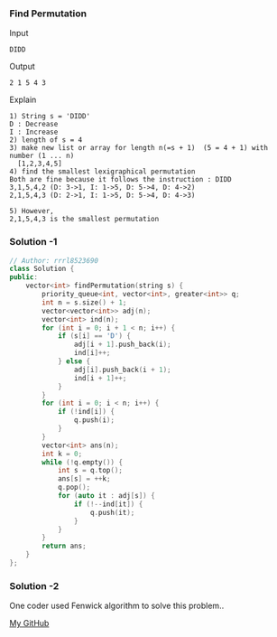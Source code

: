 
### Find Permutation

Input
```
DIDD
```

Output
```
2 1 5 4 3 
```

Explain
```
1) String s = 'DIDD'
D : Decrease
I : Increase
2) length of s = 4
3) make new list or array for length n(=s + 1)  (5 = 4 + 1) with number (1 ... n)
  [1,2,3,4,5]
4) find the smallest lexigraphical permutation
Both are fine because it follows the instruction : DIDD
3,1,5,4,2 (D: 3->1, I: 1->5, D: 5->4, D: 4->2)
2,1,5,4,3 (D: 2->1, I: 1->5, D: 5->4, D: 4->3)

5) However,
2,1,5,4,3 is the smallest permutation
```

### Solution -1
```cpp
// Author: rrrl8523690
class Solution {
public:
    vector<int> findPermutation(string s) {
        priority_queue<int, vector<int>, greater<int>> q;
        int n = s.size() + 1;
        vector<vector<int>> adj(n);
        vector<int> ind(n);
        for (int i = 0; i + 1 < n; i++) {
            if (s[i] == 'D') {
                adj[i + 1].push_back(i);
                ind[i]++;
            } else {
                adj[i].push_back(i + 1);
                ind[i + 1]++;
            }
        }
        for (int i = 0; i < n; i++) {
            if (!ind[i]) {
                q.push(i);
            }
        }
        vector<int> ans(n);
        int k = 0;
        while (!q.empty()) {
            int s = q.top();
            ans[s] = ++k;
            q.pop();
            for (auto it : adj[s]) {
                if (!--ind[it]) {
                    q.push(it);
                }
            }
        }
        return ans;
    }
};

```


### Solution -2

One coder used Fenwick algorithm to solve this problem..

[My GitHub](https://github.com/psean21c/AlgorithmLib/blob/master/fenwick/FindPermutationLeet16A.md)



